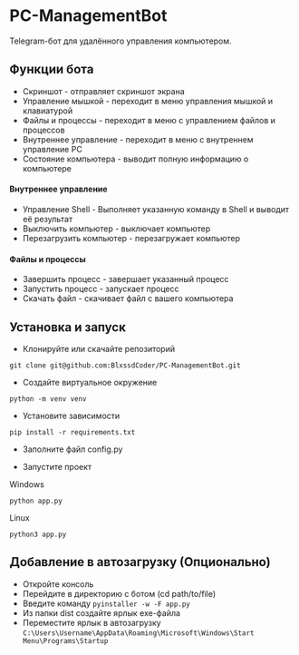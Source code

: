 # PC-ManagementBot
Telegram-бот для удалённого управления компьютером.

## Функции бота
- Скриншот - отправляет скриншот экрана
- Управление мышкой - переходит в меню управления мышкой и клавиатурой
- Файлы и процессы - переходит в меню с управлением файлов и процессов
- Внутреннее управление - переходит в меню с внутреннем управление PC
- Состояние компьютера - выводит полную информацию о компьютере

#### Внутреннее управление
- Управление Shell - Выполняет указанную команду в Shell и выводит её результат
- Выключить компьютер - выключает компьютер
- Перезагрузить компьютер - перезагружает компьютер

#### Файлы и процессы
- Завершить процесс - завершает указанный процесс
- Запустить процесс - запускает процесс
- Скачать файл - скачивает файл с вашего компьютера


## Установка и запуск
- Клонируйте или скачайте репозиторий
```
git clone git@github.com:BlxssdCoder/PC-ManagementBot.git
```
- Создайте виртуальное окружение
```
python -m venv venv
```
- Установите зависимости
```
pip install -r requirements.txt
```
- Заполните файл config.py

- Запустите проект

Windows
```
python app.py
```
Linux
```
python3 app.py
```

## Добавление в автозагрузку (Опционально)

- Откройте консоль
- Перейдите в директорию с ботом (cd path/to/file)
- Введите команду ```pyinstaller -w -F app.py```
- Из папки dist создайте ярлык exe-файла
- Переместите ярлык в автозагрузку ```C:\Users\Username\AppData\Roaming\Microsoft\Windows\Start Menu\Programs\Startup```
